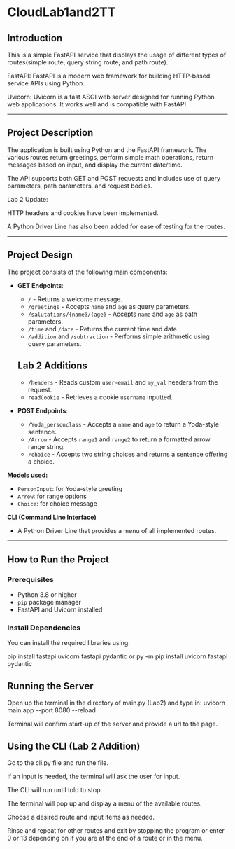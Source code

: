 # CloudLab1and2TT

## Introduction

This is a simple FastAPI service that displays the usage of different types of routes(simple route, query string route, and path route).

FastAPI: FastAPI is a modern web framework for building HTTP-based service APIs using Python.

Uvicorn: Uvicorn is a fast ASGI web server designed for running Python web applications. It works well and is compatible with FastAPI.

---

## Project Description

The application is built using Python and the FastAPI framework. The various routes return greetings, perform simple math operations, return messages based on input, and display the current date/time.

The API supports both GET and POST requests and includes use of query parameters, path parameters, and request bodies.

Lab 2 Update:

HTTP headers and cookies have been implemented.

A Python Driver Line has also been added for ease of testing for the routes.

---

## Project Design

The project consists of the following main components:

- **GET Endpoints**:
  - `/` - Returns a welcome message.
  - `/greetings` - Accepts `name` and `age` as query parameters.
  - `/salutations/{name}/{age}` - Accepts `name` and `age` as path parameters.
  - `/time` and `/date` - Returns the current time and date.
  - `/addition` and `/subtraction` - Performs simple arithmetic using query parameters.
  ## Lab 2 Additions
  - `/headers` - Reads custom `user-email` and `my_val` headers from the request.
  - `readCookie` - Retrieves a cookie `username` inputted.

- **POST Endpoints**:
  - `/Yoda_personclass` - Accepts a `name` and `age` to return a Yoda-style sentence.
  - `/Arrow` - Accepts `range1` and `range2` to return a formatted arrow range string.
  - `/choice` - Accepts two string choices and returns a sentence offering a choice.

**Models used:**
- `PersonInput`: for Yoda-style greeting
- `Arrow`: for range options
- `Choice`: for choice message

**CLI (Command Line Interface)**
- A Python Driver Line that provides a menu of all implemented routes.

---

## How to Run the Project

### Prerequisites

- Python 3.8 or higher
- `pip` package manager
- FastAPI and Uvicorn installed

### Install Dependencies

You can install the required libraries using:

pip install fastapi uvicorn fastapi pydantic or py -m pip install uvicorn fastapi pydantic

## Running the Server

Open up the terminal in the directory of main.py (Lab2) and type in: uvicorn main:app --port 8080 --reload

Terminal will confirm start-up of the server and provide a url to the page.

## Using the CLI (Lab 2 Addition)

Go to the cli.py file and run the file.

If an input is needed, the terminal will ask the user for input.

The CLI will run until told to stop.

The terminal will pop up and display a menu of the available routes. 

Choose a desired route and input items as needed.

Rinse and repeat for other routes and exit by stopping the program or enter 0 or 13 depending on if you are at the end of a route or in the menu.
